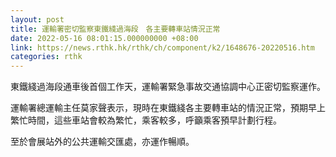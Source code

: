 ```yaml
---
layout: post
title: 運輸署密切監察東鐵綫過海段　各主要轉車站情況正常
date: 2022-05-16 08:01:15.000000000 +08:00
link: https://news.rthk.hk/rthk/ch/component/k2/1648676-20220516.htm
categories: rthk
---
```


東鐵綫過海段通車後首個工作天，運輸署緊急事故交通協調中心正密切監察運作。

運輸署總運輸主任莫家聲表示，現時在東鐵綫各主要轉車站的情況正常，預期早上繁忙時間，這些車站會較為繁忙，乘客較多，呼籲乘客預早計劃行程。

至於會展站外的公共運輸交匯處，亦運作暢順。

